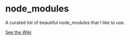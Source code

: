 node_modules
============

A curated list of beautiful node_modules that I like to use.

[See the Wiki](https://github.com/glenjamin/node_modules/wiki)
